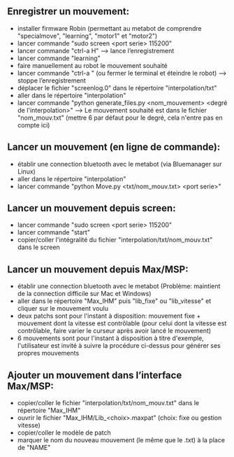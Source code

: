 
## Enregistrer un mouvement:

* installer firmware Robin (permettant au metabot de comprendre "specialmove", "learning", "motor1" et "motor2")
* lancer commande "sudo screen \<port serie\> 115200"
* lancer commande "ctrl-a H" —> lance l’enregistrement
* lancer commande "learning"
* faire manuellement au robot le mouvement souhaité
* lancer commande "ctrl-a \" (ou fermer le terminal et éteindre le robot) —> stoppe l’enregistrement
* déplacer le fichier "screenlog.0" dans le répertoire "interpolation/txt"
* aller dans le répertoire "interpolation"
* lancer commande "python generate_files.py \<nom_mouvement\> \<degré de l'interpolation\>" —> Le mouvement souhaité est dans le fichier "nom_mouv.txt" (mettre 6 par défaut pour le degré, cela n'entre pas en compte ici)




## Lancer un mouvement (en ligne de commande):

* établir une connection bluetooth avec le metabot (via Bluemanager sur Linux)
* aller dans le répertoire "interpolation"
* lancer commande "python Move.py \<txt/nom_mouv.txt\> \<port serie\>"
	



## Lancer un mouvement depuis screen:

* lancer commande "sudo screen \<port serie\> 115200"
* lancer commande "start"
* copier/coller l'intégralité du fichier "interpolation/txt/nom_mouv.txt" dans le screen




## Lancer un mouvement depuis Max/MSP:

* établir une connection bluetooth avec le metabot (Problème: maintient de la connection difficile sur Mac et Windows)
* aller dans le répertoire "Max_IHM" puis "lib_fixe" ou "lib_vitesse" et cliquer sur le mouvement voulu
* deux patchs sont pour l'instant à disposition: mouvement fixe + mouvement dont la vitesse est contrôlable (pour celui dont la vitesse est contrôlable, faire varier le curseur après avoir lancé le mouvement)
* 6 mouvements sont pour l'instant à disposition à titre d'exemple, l'utilisateur est invité à suivre la procédure ci-dessus pour générer ses propres mouvements




## Ajouter un mouvement dans l’interface Max/MSP:

* copier/coller le fichier "interpolation/txt/nom_mouv.txt" dans le répertoire "Max_IHM"
* ouvrir le fichier "Max_IHM/Lib_\<choix\>.maxpat" (choix: fixe ou gestion vitesse)
* copier/coller le modèle de patch
* marquer le nom du nouveau mouvement (le même que le .txt) à la place de "NAME"
